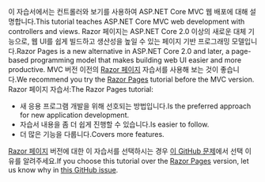 <span data-ttu-id="d7267-101">이 자습서에서는 컨트롤러와 보기를 사용하여 ASP.NET Core MVC 웹 배포에 대해 설명합니다.</span><span class="sxs-lookup"><span data-stu-id="d7267-101">This tutorial teaches ASP.NET Core MVC web development with controllers and views.</span></span> <span data-ttu-id="d7267-102">Razor 페이지는 ASP.NET Core 2.0 이상의 새로운 대체 기능으로, 웹 UI를 쉽게 빌드하고 생산성을 높일 수 있는 페이지 기반 프로그래밍 모델입니다.</span><span class="sxs-lookup"><span data-stu-id="d7267-102">Razor Pages is a new alternative in ASP.NET Core 2.0 and later, a page-based programming model that makes building web UI easier and more productive.</span></span> <span data-ttu-id="d7267-103">MVC 버전 이전의 [Razor 페이지](xref:tutorials/razor-pages/razor-pages-start) 자습서를 사용해 보는 것이 좋습니다.</span><span class="sxs-lookup"><span data-stu-id="d7267-103">We recommend you try the [Razor Pages](xref:tutorials/razor-pages/razor-pages-start) tutorial before the MVC version.</span></span> <span data-ttu-id="d7267-104">Razor 페이지 자습서:</span><span class="sxs-lookup"><span data-stu-id="d7267-104">The Razor Pages tutorial:</span></span>

* <span data-ttu-id="d7267-105">새 응용 프로그램 개발을 위해 선호되는 방법입니다.</span><span class="sxs-lookup"><span data-stu-id="d7267-105">Is the preferred approach for new application development.</span></span>
* <span data-ttu-id="d7267-106">자습서 내용을 좀 더 쉽게 진행할 수 있습니다.</span><span class="sxs-lookup"><span data-stu-id="d7267-106">Is easier to follow.</span></span>
* <span data-ttu-id="d7267-107">더 많은 기능을 다룹니다.</span><span class="sxs-lookup"><span data-stu-id="d7267-107">Covers more features.</span></span>

<span data-ttu-id="d7267-108">[Razor 페이지](xref:tutorials/razor-pages/razor-pages-start) 버전에 대한 이 자습서를 선택하시는 경우 [이 GitHub 문제](https://github.com/aspnet/Docs/issues/6146)에서 선택 이유를 알려주세요.</span><span class="sxs-lookup"><span data-stu-id="d7267-108">If you choose this tutorial over the [Razor Pages](xref:tutorials/razor-pages/razor-pages-start) version, let us know why in [this GitHub issue](https://github.com/aspnet/Docs/issues/6146).</span></span>
